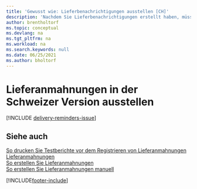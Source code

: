 ```yaml
---
title: 'Gewusst wie: Lieferbenachrichtigungen ausstellen [CH]'
description: 'Nachdem Sie Lieferbenachrichtigungen erstellt haben, müssen Sie sie registrieren und ausdrucken, sodass Sie Mahnungen an Kreditoren verschicken können.'
author: brentholtorf
ms.topic: conceptual
ms.devlang: na
ms.tgt_pltfrm: na
ms.workload: na
ms.search.keywords: null
ms.date: 06/25/2021
ms.author: bholtorf
---
```

# Lieferanmahnungen in der Schweizer Version ausstellen

[!INCLUDE [delivery-reminders-issue](../includes/ATCHDE/delivery-reminders-issue.md)]

## Siehe auch

[So drucken Sie Testberichte vor dem Registrieren von Lieferanmahnungen](how-to-print-test-reports-for-delivery-reminders.md)  
[Lieferanmahnungen](delivery-reminders.md)  
[So erstellen Sie Lieferanmahnungen](how-to-generate-delivery-reminders.md)  
[So erstellen Sie Lieferanmahnungen manuell](how-to-create-delivery-reminders-manually.md)  


[!INCLUDE[footer-include](../../includes/footer-banner.md)]